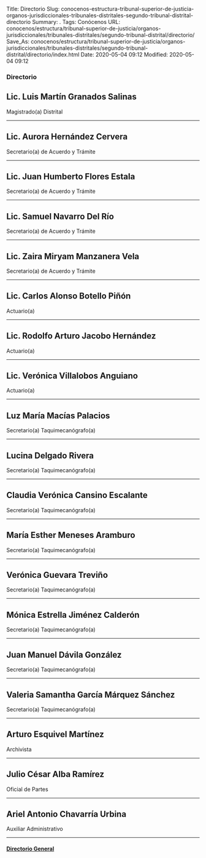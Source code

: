 Title: Directorio
Slug: conocenos-estructura-tribunal-superior-de-justicia-organos-jurisdiccionales-tribunales-distritales-segundo-tribunal-distrital-directorio
Summary: .
Tags: Conócenos
URL: conocenos/estructura/tribunal-superior-de-justicia/organos-jurisdiccionales/tribunales-distritales/segundo-tribunal-distrital/directorio/
Save_As: conocenos/estructura/tribunal-superior-de-justicia/organos-jurisdiccionales/tribunales-distritales/segundo-tribunal-distrital/directorio/index.html
Date: 2020-05-04 09:12
Modified: 2020-05-04 09:12



### Directorio


## Lic. Luis Martín Granados Salinas

Magistrado(a) Distrital

---

## Lic. Aurora Hernández Cervera

Secretario(a) de Acuerdo y Trámite

---

## Lic. Juan Humberto Flores Estala

Secretario(a) de Acuerdo y Trámite

---

## Lic. Samuel Navarro Del Río

Secretario(a) de Acuerdo y Trámite

---

## Lic. Zaira Miryam Manzanera Vela

Secretario(a) de Acuerdo y Trámite

---

## Lic. Carlos Alonso Botello Piñón

Actuario(a) 

---

## Lic. Rodolfo Arturo Jacobo Hernández

Actuario(a) 

---

## Lic. Verónica Villalobos Anguiano 

Actuario(a)

---

## Luz María Macías Palacios

Secretario(a) Taquimecanógrafo(a)

---

## Lucina Delgado Rivera

Secretario(a) Taquimecanógrafo(a)

---

## Claudia Verónica Cansino Escalante

Secretario(a) Taquimecanógrafo(a)

---

## María Esther Meneses Aramburo

Secretario(a) Taquimecanógrafo(a)

---

## Verónica Guevara Treviño 

Secretario(a) Taquimecanógrafo(a)

---

## Mónica Estrella Jiménez Calderón

Secretario(a) Taquimecanógrafo(a)

---

## Juan Manuel Dávila González

Secretario(a) Taquimecanógrafo(a)

---

## Valeria Samantha García Márquez Sánchez

Secretario(a) Taquimecanógrafo(a)

---

## Arturo Esquivel Martínez

Archivista

---

## Julio César Alba Ramírez

Oficial de Partes

---

## Ariel Antonio Chavarría Urbina

Auxiliar Administrativo



---

#### [Directorio General](https://www.pjecz.gob.mx/transparencia/articulo-21/f03-directorio/)






